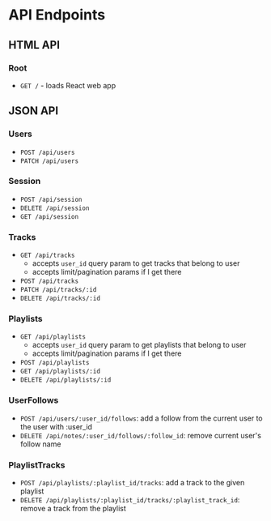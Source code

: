 # API Endpoints

## HTML API

### Root

- `GET /` - loads React web app

## JSON API

### Users

- `POST /api/users`
- `PATCH /api/users`

### Session

- `POST /api/session`
- `DELETE /api/session`
- `GET /api/session`

### Tracks

- `GET /api/tracks`
  - accepts `user_id` query param to get tracks that belong to user
  - accepts limit/pagination params if I get there
- `POST /api/tracks`
- `PATCH /api/tracks/:id`
- `DELETE /api/tracks/:id`

### Playlists

- `GET /api/playlists`
  - accepts `user_id` query param to get playlists that belong to user
  - accepts limit/pagination params if I get there
- `POST /api/playlists`
- `GET /api/playlists/:id`
- `DELETE /api/playlists/:id`

### UserFollows

- `POST /api/users/:user_id/follows`: add a follow from the current user to the user with :user_id
- `DELETE /api/notes/:user_id/follows/:follow_id`: remove current user's follow
  name

### PlaylistTracks

- `POST /api/playlists/:playlist_id/tracks`: add a track to the given playlist
- `DELETE /api/playlists/:playlist_id/tracks/:playlist_track_id`: remove a track from the playlist
